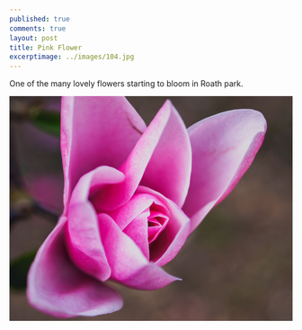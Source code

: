 ```yaml
---
published: true
comments: true
layout: post
title: Pink Flower
excerptimage: ../images/104.jpg
---
```


One of the many lovely flowers starting to bloom in Roath park. 

[![Image 104/365	45mm	f/1.8	ISO200	1/1600](../images/104.jpg)](https://www.flickr.com/photos/tmadhavan/17201414111/)